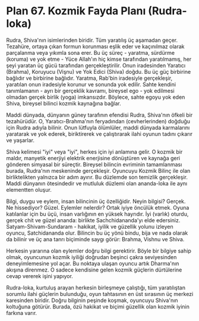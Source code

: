 # Plan 67. Kozmik Fayda Planı (Rudra-loka)

Rudra, Shiva'nın isimlerinden biridir. Tüm yaratılış üç aşamadan geçer. Tezahüre, ortaya çıkan formun korunması eşlik eder ve kaçınılmaz olarak parçalanma veya yıkımla sona erer. Bu üç süreç - yaratma, sürdürme (koruma) ve yok etme - Yüce Allah'ın hiç kimse tarafından yaratılmamış, her şeyi yaratan üç gücü tarafından gerçekleştirilir. Onun iradesinden Yaratıcı (Brahma), Koruyucu (Vişnu) ve Yok Edici (Shiva) doğdu. Bu üç güç birbirine bağlıdır ve birbirine bağlıdır. Yaratma, Rab'bin iradesiyle gerçekleşir, yaratılan onun iradesiyle korunur ve sonunda yok edilir. Sahte kendini tanımlamanın - ayrı bir gerçeklik kavramı, bireysel ego - yok edilmesi olmadan gerçek birlik (yoga) imkansızdır. Böylece, sahte egoyu yok eden Shiva, bireysel bilinci kozmik kaynağına bağlar.

Maddi dünyada, dünyanın güney tarafının efendisi Rudra, Shiva'nın öfkeli bir tezahürüdür. O, Yaratıcı-Brahma'nın feryadından (cevherlerinden) doğduğu için Rudra adıyla bilinir. Onun lütfuyla ölümlüler, maddi dünyada karmalarını yaratarak ve yok ederek, biriktirerek ve çalıştırarak ilahi oyunun tadını çıkarır ve yaşarlar.

Shiva kelimesi "iyi" veya "iyi", herkes için iyi anlamına gelir. O kozmik bir maldır, manyetik enerjiyi elektrik enerjisine dönüştüren ve kaynağa geri gönderen simyasal bir süreçtir. Bireysel bilincin evriminin tamamlanması burada, Rudra'nın meskeninde gerçekleşir. Oyuncuyu Kozmik Bilinç ile olan birliktelikten yalnızca bir adım ayırır. Bu düzlemde son temizlik gerçekleşir. Maddi dünyanın ötesindedir ve mutluluk düzlemi olan ananda-loka ile aynı elementten oluşur.

Bilgi, duygu ve eylem, insan bilincinin üç özelliğidir. Neyin bilgisi? Gerçek. Ne hissediyor? Güzel. Eylemler nelerdir? Ortak iyiye öncülük etmek. Oyuna katılanlar için bu üçü, insan varlığının en yüksek hayrıdır. İyi (varlık) oturdu, gerçek chit ve güzel ananda: birlikte Sachchidananda'yı elde edersiniz. Satyam-Shivam-Sundaram - hakikat, iyilik ve güzellik yolunu izleyen oyuncu, Satchidananda olur. Bilincin bu üç yönü bindu, bija ve nada olarak da bilinir ve üç ana tanrı biçiminde saygı görür: Brahma, Vishnu ve Shiva.

Herkesin yararına olan eylemler doğru bilgi gerektirir. Böyle bir bilgiye sahip olmak, oyuncunun kozmik iyiliği doğrudan beşinci çakra seviyesinden deneyimlemesine yol açar. Bu noktaya ulaşan oyuncu artık Dharma'nın akışına direnmez. O sadece kendisine gelen kozmik güçlerin dürtülerine cevap vererek işini yapıyor.

Rudra-loka, kurtuluş arayan herkesin birleşmeye çalıştığı, tüm yaratılıştan sorumlu ilahi güçlerin bulunduğu, oyun tahtasının en üst sırasının üç merkezi karesinden biridir. Doğru bilginin peşinde koşmak, oyuncuyu Shiva'nın koltuğuna götürür. Burada, özü hakikat ve biçimi güzellik olan kozmik iyinin farkına varır.
